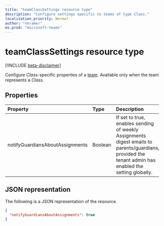 ```yaml
---
title: "teamClassSettings resource type"
description: "Configure settings specific to teams of type Class."
localization_priority: Normal
author: "nkramer"
ms.prod: "microsoft-teams"
---
```


# teamClassSettings resource type

[!INCLUDE [beta-disclaimer](../../includes/beta-disclaimer.md)]

Configure *Class*-specific properties of a [team](team.md). Available only when the team represents a *Class*.

## Properties
| Property	   | Type	|Description|
|:---------------|:--------|:----------|
|notifyGuardiansAboutAssignments|Boolean|If set to true, enables sending of weekly Assignments digest emails to parents/guardians, provided the tenant admin has enabled the setting globally.|

## JSON representation

The following is a JSON representation of the resource.

<!-- {
  "blockType": "resource",
  "@odata.type": "microsoft.graph.teamClassSettings"
}-->

```json
{
  "notifyGuardiansAboutAssignments": true
}
```

<!-- uuid: 8fcb5dbc-d5aa-4681-8e31-b001d5168d79
2015-10-25 14:57:30 UTC -->
<!--
{
  "type": "#page.annotation",
  "description": "team's classSettings resource",
  "keywords": "",
  "section": "documentation",
  "tocPath": "",
  "suppressions": []
}
-->
